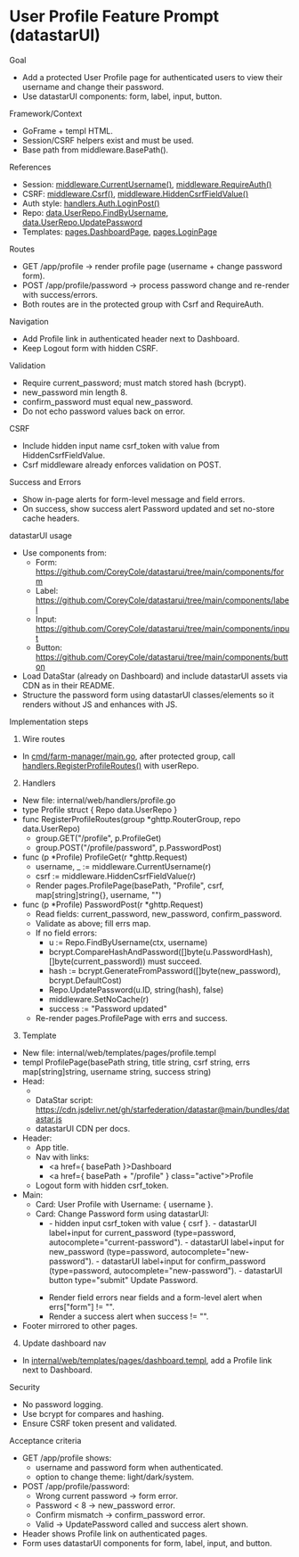# User Profile Feature Prompt (datastarUI)

Goal
- Add a protected User Profile page for authenticated users to view their username and change their password.
- Use datastarUI components: form, label, input, button.

Framework/Context
- GoFrame + templ HTML.
- Session/CSRF helpers exist and must be used.
- Base path from middleware.BasePath().

References
- Session: [middleware.CurrentUsername()](internal/web/middleware/session.go:19), [middleware.RequireAuth()](internal/web/middleware/session.go:42)
- CSRF: [middleware.Csrf()](internal/web/middleware/csrf.go:65), [middleware.HiddenCsrfFieldValue()](internal/web/middleware/csrf.go:60)
- Auth style: [handlers.Auth.LoginPost()](internal/web/handlers/auth.go:52)
- Repo: [data.UserRepo.FindByUsername](internal/data/user_repo.go:21), [data.UserRepo.UpdatePassword](internal/data/user_repo.go:25)
- Templates: [pages.DashboardPage](internal/web/templates/pages/dashboard.templ), [pages.LoginPage](internal/web/templates/pages/login.templ)

Routes
- GET /app/profile → render profile page (username + change password form).
- POST /app/profile/password → process password change and re-render with success/errors.
- Both routes are in the protected group with Csrf and RequireAuth.

Navigation
- Add Profile link in authenticated header next to Dashboard.
- Keep Logout form with hidden CSRF.

Validation
- Require current_password; must match stored hash (bcrypt).
- new_password min length 8.
- confirm_password must equal new_password.
- Do not echo password values back on error.

CSRF
- Include hidden input name csrf_token with value from HiddenCsrfFieldValue.
- Csrf middleware already enforces validation on POST.

Success and Errors
- Show in-page alerts for form-level message and field errors.
- On success, show success alert Password updated and set no-store cache headers.

datastarUI usage
- Use components from:
  - Form: https://github.com/CoreyCole/datastarui/tree/main/components/form
  - Label: https://github.com/CoreyCole/datastarui/tree/main/components/label
  - Input: https://github.com/CoreyCole/datastarui/tree/main/components/input
  - Button: https://github.com/CoreyCole/datastarui/tree/main/components/button
- Load DataStar (already on Dashboard) and include datastarUI assets via CDN as in their README.
- Structure the password form using datastarUI classes/elements so it renders without JS and enhances with JS.

Implementation steps
1) Wire routes
- In [cmd/farm-manager/main.go](cmd/farm-manager/main.go), after protected group, call [handlers.RegisterProfileRoutes()](internal/web/handlers/profile.go:1) with userRepo.

2) Handlers
- New file: internal/web/handlers/profile.go
- type Profile struct { Repo data.UserRepo }
- func RegisterProfileRoutes(group *ghttp.RouterGroup, repo data.UserRepo)
  - group.GET("/profile", p.ProfileGet)
  - group.POST("/profile/password", p.PasswordPost)
- func (p *Profile) ProfileGet(r *ghttp.Request)
  - username, _ := middleware.CurrentUsername(r)
  - csrf := middleware.HiddenCsrfFieldValue(r)
  - Render pages.ProfilePage(basePath, "Profile", csrf, map[string]string{}, username, "")
- func (p *Profile) PasswordPost(r *ghttp.Request)
  - Read fields: current_password, new_password, confirm_password.
  - Validate as above; fill errs map.
  - If no field errors:
    - u := Repo.FindByUsername(ctx, username)
    - bcrypt.CompareHashAndPassword([]byte(u.PasswordHash), []byte(current_password)) must succeed.
    - hash := bcrypt.GenerateFromPassword([]byte(new_password), bcrypt.DefaultCost)
    - Repo.UpdatePassword(u.ID, string(hash), false)
    - middleware.SetNoCache(r)
    - success := "Password updated"
  - Re-render pages.ProfilePage with errs and success.

3) Template
- New file: internal/web/templates/pages/profile.templ
- templ ProfilePage(basePath string, title string, csrf string, errs map[string]string, username string, success string)
- Head:
  - <link rel="stylesheet" href="/public/css/app.css">
  - DataStar script: https://cdn.jsdelivr.net/gh/starfederation/datastar@main/bundles/datastar.js
  - datastarUI CDN per docs.
- Header:
  - App title.
  - Nav with links:
    - <a href={ basePath }>Dashboard</a>
    - <a href={ basePath + "/profile" } class="active">Profile</a>
  - Logout form with hidden csrf_token.
- Main:
  - Card: User Profile with Username: { username }.
  - Card: Change Password form using datastarUI:
    - <form method="post" action={ basePath + "/profile/password" }>
      - hidden input csrf_token with value { csrf }.
      - datastarUI label+input for current_password (type=password, autocomplete="current-password").
      - datastarUI label+input for new_password (type=password, autocomplete="new-password").
      - datastarUI label+input for confirm_password (type=password, autocomplete="new-password").
      - datastarUI button type="submit" Update Password.
    - Render field errors near fields and a form-level alert when errs["form"] != "".
    - Render a success alert when success != "".
- Footer mirrored to other pages.

4) Update dashboard nav
- In [internal/web/templates/pages/dashboard.templ](internal/web/templates/pages/dashboard.templ:15), add a Profile link next to Dashboard.

Security
- No password logging.
- Use bcrypt for compares and hashing.
- Ensure CSRF token present and validated.

Acceptance criteria
- GET /app/profile shows:
  - username and password form when authenticated.
  - option to change theme: light/dark/system.
- POST /app/profile/password:
  - Wrong current password → form error.
  - Password < 8 → new_password error.
  - Confirm mismatch → confirm_password error.
  - Valid → UpdatePassword called and success alert shown.
- Header shows Profile link on authenticated pages.
- Form uses datastarUI components for form, label, input, and button.
